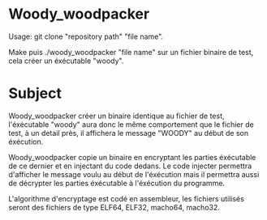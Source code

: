 # Woody_woodpacker
Usage: git clone "repository path" "file name".

Make puis ./woody_woodpacker "file name" sur un fichier binaire de test, cela créer un éxécutable "woody".
# Subject
Woody_woodpacker créer un binaire identique au fichier de test, l'éxécutable "woody" aura donc le même comportement que le fichier de test, à un detail près, il affichera le message "WOODY" au début de son éxécution.

Woody_woodpacker copie un binaire en encryptant les parties éxécutable de ce dernier et en injectant du code dedans. Le code injecter permettra d'afficher le message voulu au début de l'éxécution mais il permettra aussi de décrypter les parties éxécutable à l'éxécution du programme.

L'algorithme d'encryptage est codé en assembleur, les fichiers utilisés seront des fichiers de type ELF64, ELF32, macho64, macho32.

